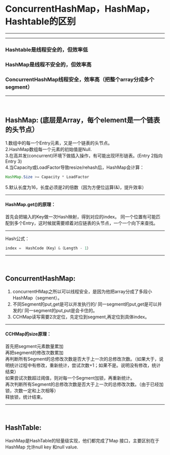 # ConcurrentHashMap，HashMap，Hashtable的区别
---
---

### Hashtable是线程安全的，但效率低
### HashMap是线程不安全的，但效率高
### ConcurrentHashMap线程安全，效率高（把整个array分成多个segment）
---

&nbsp;
&nbsp;

## HashMap: (底层是Array，每个element是一个链表的头节点）
1.数组中的每一个Entry元素，又是一个链表的头节点。\
2.HashMap数组每一个元素的初始值是Null.\
3.在高并发(concurrent)环境下做插入操作，有可能出现环形链表。(Entry 2指向 Entry 3)\
4.当Capacity或LoadFactor导致resize/rehash后，HashMap会计算： 
```java
HashMap.Size >= Capacity * LoadFactor
```
5.默认长度为16，长度必须是2的倍数（因为方便位运算(&)，提升效率）

---
#### HashMap.get()的原理：
首先会把输入的Key做一次Hash映射，得到对应的index。
同一个位置有可能匹配到多个Entry，这时候就需要顺着对应链表的头节点，一个一个向下来查找。

---

Hash公式：
```java
index =  HashCode（Key）&（Length - 1） 
```
---
&nbsp;
&nbsp;
&nbsp;



## ConcurrentHashMap:
1. concurrentHMap之所以可以线程安全，是因为他把array分成了多段小HashMap（segment）。
2. 不同Segment的put,get是可以并发执行的/ 同一segment的put,get是可以并发的/ 同一segment的put,put是会卡住的。
3. CCHMap读写需要2次定位，先定位到segment,再定位到具体index。

---
#### CCHMap的size原理：
首先把segment元素数量累加\
再把segment的修改次数累加\
再判断所有Segment的总修改次数是否大于上一次的总修改次数。（如果大于，说明统计过程中有修改，重新统计，尝试次数+1；如果不是。说明没有修改，统计结束）\
如果尝试次数超过阈值，则对每一个Segment加锁，再重新统计。\
再次判断所有Segment的总修改次数是否大于上一次的总修改次数。（由于已经加锁，次数一定和上次相等）\
释放锁，统计结束。

---


&nbsp;
&nbsp;
&nbsp;


## HashTable:
HashMap是HashTable的轻量级实现，他们都完成了Map 接口，主要区别在于HashMap 允许null key 和null value.
